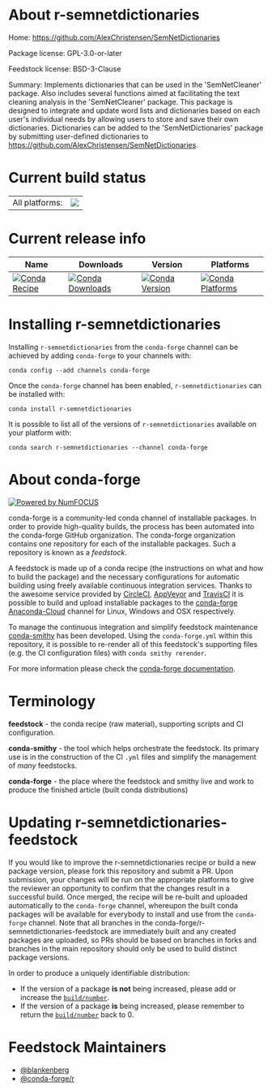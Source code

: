About r-semnetdictionaries
==========================

Home: https://github.com/AlexChristensen/SemNetDictionaries

Package license: GPL-3.0-or-later

Feedstock license: BSD-3-Clause

Summary: Implements dictionaries that can be used in the 'SemNetCleaner' package. Also includes several functions aimed at facilitating the text cleaning analysis in the 'SemNetCleaner' package. This package is designed to integrate and update word lists and dictionaries based on each user's individual needs by allowing users to store and save their own dictionaries. Dictionaries can be added to the 'SemNetDictionaries' package by submitting user-defined dictionaries to <https://github.com/AlexChristensen/SemNetDictionaries>.



Current build status
====================


<table><tr><td>All platforms:</td>
    <td>
      <a href="https://dev.azure.com/conda-forge/feedstock-builds/_build/latest?definitionId=10144&branchName=master">
        <img src="https://dev.azure.com/conda-forge/feedstock-builds/_apis/build/status/r-semnetdictionaries-feedstock?branchName=master">
      </a>
    </td>
  </tr>
</table>

Current release info
====================

| Name | Downloads | Version | Platforms |
| --- | --- | --- | --- |
| [![Conda Recipe](https://img.shields.io/badge/recipe-r--semnetdictionaries-green.svg)](https://anaconda.org/conda-forge/r-semnetdictionaries) | [![Conda Downloads](https://img.shields.io/conda/dn/conda-forge/r-semnetdictionaries.svg)](https://anaconda.org/conda-forge/r-semnetdictionaries) | [![Conda Version](https://img.shields.io/conda/vn/conda-forge/r-semnetdictionaries.svg)](https://anaconda.org/conda-forge/r-semnetdictionaries) | [![Conda Platforms](https://img.shields.io/conda/pn/conda-forge/r-semnetdictionaries.svg)](https://anaconda.org/conda-forge/r-semnetdictionaries) |

Installing r-semnetdictionaries
===============================

Installing `r-semnetdictionaries` from the `conda-forge` channel can be achieved by adding `conda-forge` to your channels with:

```
conda config --add channels conda-forge
```

Once the `conda-forge` channel has been enabled, `r-semnetdictionaries` can be installed with:

```
conda install r-semnetdictionaries
```

It is possible to list all of the versions of `r-semnetdictionaries` available on your platform with:

```
conda search r-semnetdictionaries --channel conda-forge
```


About conda-forge
=================

[![Powered by NumFOCUS](https://img.shields.io/badge/powered%20by-NumFOCUS-orange.svg?style=flat&colorA=E1523D&colorB=007D8A)](http://numfocus.org)

conda-forge is a community-led conda channel of installable packages.
In order to provide high-quality builds, the process has been automated into the
conda-forge GitHub organization. The conda-forge organization contains one repository
for each of the installable packages. Such a repository is known as a *feedstock*.

A feedstock is made up of a conda recipe (the instructions on what and how to build
the package) and the necessary configurations for automatic building using freely
available continuous integration services. Thanks to the awesome service provided by
[CircleCI](https://circleci.com/), [AppVeyor](https://www.appveyor.com/)
and [TravisCI](https://travis-ci.com/) it is possible to build and upload installable
packages to the [conda-forge](https://anaconda.org/conda-forge)
[Anaconda-Cloud](https://anaconda.org/) channel for Linux, Windows and OSX respectively.

To manage the continuous integration and simplify feedstock maintenance
[conda-smithy](https://github.com/conda-forge/conda-smithy) has been developed.
Using the ``conda-forge.yml`` within this repository, it is possible to re-render all of
this feedstock's supporting files (e.g. the CI configuration files) with ``conda smithy rerender``.

For more information please check the [conda-forge documentation](https://conda-forge.org/docs/).

Terminology
===========

**feedstock** - the conda recipe (raw material), supporting scripts and CI configuration.

**conda-smithy** - the tool which helps orchestrate the feedstock.
                   Its primary use is in the construction of the CI ``.yml`` files
                   and simplify the management of *many* feedstocks.

**conda-forge** - the place where the feedstock and smithy live and work to
                  produce the finished article (built conda distributions)


Updating r-semnetdictionaries-feedstock
=======================================

If you would like to improve the r-semnetdictionaries recipe or build a new
package version, please fork this repository and submit a PR. Upon submission,
your changes will be run on the appropriate platforms to give the reviewer an
opportunity to confirm that the changes result in a successful build. Once
merged, the recipe will be re-built and uploaded automatically to the
`conda-forge` channel, whereupon the built conda packages will be available for
everybody to install and use from the `conda-forge` channel.
Note that all branches in the conda-forge/r-semnetdictionaries-feedstock are
immediately built and any created packages are uploaded, so PRs should be based
on branches in forks and branches in the main repository should only be used to
build distinct package versions.

In order to produce a uniquely identifiable distribution:
 * If the version of a package **is not** being increased, please add or increase
   the [``build/number``](https://conda.io/docs/user-guide/tasks/build-packages/define-metadata.html#build-number-and-string).
 * If the version of a package **is** being increased, please remember to return
   the [``build/number``](https://conda.io/docs/user-guide/tasks/build-packages/define-metadata.html#build-number-and-string)
   back to 0.

Feedstock Maintainers
=====================

* [@blankenberg](https://github.com/blankenberg/)
* [@conda-forge/r](https://github.com/conda-forge/r/)

